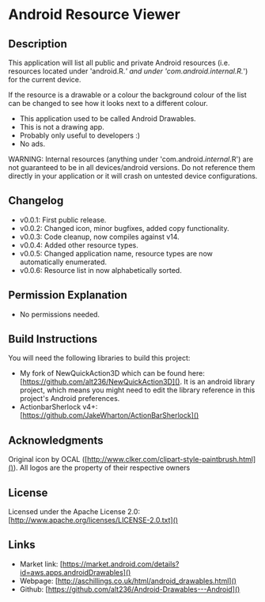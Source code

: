 Android Resource Viewer
========================
Description
-----------
This application will list all public and private Android resources (i.e. resources located under 'android.R.*' and under 'com.android.internal.R.*') for the current device.

If the resource is a drawable or a colour the background colour of the list can be changed to see how it looks next to a different colour.

* This application used to be called Android Drawables.
* This is not a drawing app.
* Probably only useful to developers :)
* No ads.

WARNING: Internal resources (anything under 'com.android._internal_.R') are not guaranteed to be in all devices/android versions.
Do not reference them directly in your application or it will crash on untested device configurations.

Changelog
-----------
* v0.0.1: First public release.
* v0.0.2: Changed icon, minor bugfixes, added copy functionality.
* v0.0.3: Code cleanup, now compiles against v14.
* v0.0.4: Added other resource types.
* v0.0.5: Changed application name, resource types are now automatically enumerated.
* v0.0.6: Resource list in now alphabetically sorted.

Permission Explanation
-----------
* No permissions needed.

Build Instructions
--------------
You will need the following libraries to build this project:

* My fork of NewQuickAction3D which can be found here: [https://github.com/alt236/NewQuickAction3D](). It is an android library project, which means you might need to edit the library reference in this project's Android preferences.
* ActionbarSherlock v4+: [https://github.com/JakeWharton/ActionBarSherlock]()

Acknowledgments
-----------
Original icon by OCAL ([http://www.clker.com/clipart-style-paintbrush.html]()).
All logos are the property of their respective owners

License
-----------
Licensed under the Apache License 2.0: [http://www.apache.org/licenses/LICENSE-2.0.txt]()
	
Links
-----------
* Market link: [https://market.android.com/details?id=aws.apps.androidDrawables]()
* Webpage: [http://aschillings.co.uk/html/android_drawables.html]()
* Github: [https://github.com/alt236/Android-Drawables---Android]()